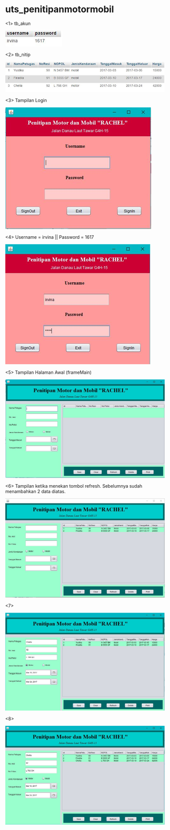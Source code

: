 # uts_penitipanmotormobil



<1>
tb_akun

![15.JPG](https://github.com/irvinafiradila/uts_penitipanmotormobil/blob/master/15.JPG)

<2>
tb_nitip

![0.JPG](https://github.com/irvinafiradila/uts_penitipanmotormobil/blob/master/0.JPG)

<3>
Tampilan Login

![1.JPG](https://github.com/irvinafiradila/uts_penitipanmotormobil/blob/master/1.JPG)

<4>
Username = irvina || Password = 1617

![2.JPG](https://github.com/irvinafiradila/uts_penitipanmotormobil/blob/master/2.JPG)

<5>
Tampilan Halaman Awal (frameMain)

![3.JPG](https://github.com/irvinafiradila/uts_penitipanmotormobil/blob/master/3.JPG)

<6>
Tampilan ketika menekan tombol refresh. 
Sebelumnya sudah menambahkan 2 data diatas.

![4.JPG](https://github.com/irvinafiradila/uts_penitipanmotormobil/blob/master/4.JPG)

<7>

![5.JPG](https://github.com/irvinafiradila/uts_penitipanmotormobil/blob/master/5.JPG)

<8>

![6.JPG](https://github.com/irvinafiradila/uts_penitipanmotormobil/blob/master/6.JPG)

